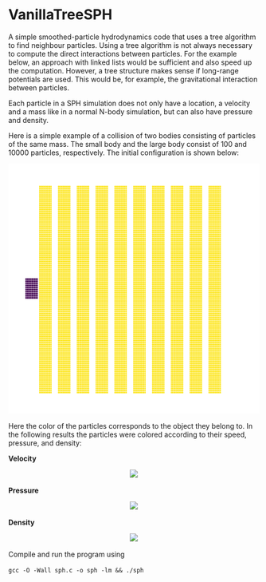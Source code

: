# VanillaTreeSPH
A simple smoothed-particle hydrodynamics code that uses a tree algorithm to find neighbour particles. Using a tree algorithm is not always necessary to compute the direct interactions between particles. For the example below, an approach with linked lists would be sufficient and also speed up the computation. However, a tree structure makes sense if long-range potentials are used. This would be, for example, the gravitational interaction between particles.

Each particle in a SPH simulation does not only have a location, a velocity and a mass like in a normal N-body simulation, but can also have pressure and density. 

Here is a simple example of a collision of two bodies consisting of particles of the same mass. The small body and the large body consist of 100 and 10000 particles, respectively. The initial configuration is shown below:

<p align="center">
    <img src="https://github.com/KaiFabi/VanillaTreeSPH/blob/master/results/res_id_0.png" height="500">
</p>

Here the color of the particles corresponds to the object they belong to. In the following results the particles were colored according to their speed, pressure, and density:

**Velocity**
<p align="center">
    <img src="https://github.com/KaiFabi/VanillaTreeSPH/blob/master/results/sph_vel.gif" height="500">
</p>

**Pressure**
<p align="center">
    <img src="https://github.com/KaiFabi/VanillaTreeSPH/blob/master/results/sph_pressure.gif" height="500">
</p>

**Density**
<p align="center">
    <img src="https://github.com/KaiFabi/VanillaTreeSPH/blob/master/results/sph_rho.gif" height="500">
</p>


Compile and run the program using

`gcc -O -Wall sph.c -o sph -lm && ./sph`
